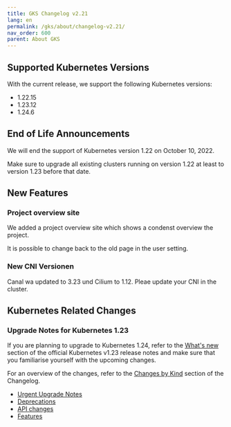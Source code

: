 ```yaml
---
title: GKS Changelog v2.21
lang: en
permalink: /gks/about/changelog-v2.21/
nav_order: 600
parent: About GKS
---
```


## Supported Kubernetes Versions

With the current release, we support the following Kubernetes versions:

* 1.22.15
* 1.23.12
* 1.24.6

## End of Life Announcements

We will end the support of Kubernetes version 1.22 on October 10, 2022.

Make sure to upgrade all existing clusters running on version 1.22 at least to version 1.23 before that date.

## New Features

### Project overview site

We added a project overview site which shows a condenst overview the project.

It is possible to change back to the old page in the user setting.

### New CNI Versionen

Canal wa updated to 3.23 und Cilium to 1.12. Pleae update your CNI in the cluster.

## Kubernetes Related Changes

### Upgrade Notes for Kubernetes 1.23

If you are planning to upgrade to Kubernetes 1.24, refer to the [What's new](https://github.com/kubernetes/kubernetes/blob/master/CHANGELOG/CHANGELOG-1.24.md#whats-new-major-themes) section of the official Kubernetes v1.23 release notes and make sure that you familiarise yourself with the upcoming changes.

For an overview of the changes, refer to the [Changes by Kind](https://github.com/kubernetes/kubernetes/blob/master/CHANGELOG/CHANGELOG-1.24.md#changes-by-kind-2) section of the Changelog.

* [Urgent Upgrade Notes](https://github.com/kubernetes/kubernetes/blob/master/CHANGELOG/CHANGELOG-1.24.md#urgent-upgrade-notes)
* [Deprecations](https://github.com/kubernetes/kubernetes/blob/master/CHANGELOG/CHANGELOG-1.24.md#deprecation)
* [API changes](https://github.com/kubernetes/kubernetes/blob/master/CHANGELOG/CHANGELOG-1.24.md#api-change-4)
* [Features](https://github.com/kubernetes/kubernetes/blob/master/CHANGELOG/CHANGELOG-1.24.md#feature-7)

